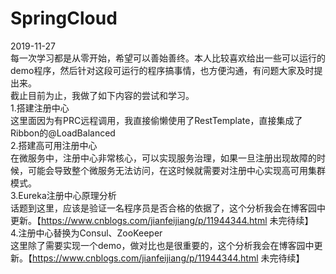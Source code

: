 # SpringCloud
2019-11-27</br>
每一次学习都是从零开始，希望可以善始善终。本人比较喜欢给出一些可以运行的demo程序，然后针对这段可运行的程序搞事情，也方便沟通，有问题大家及时提出来。</br>
截止目前为止，我做了如下内容的尝试和学习。</br>
1.搭建注册中心</br>
这里面因为有PRC远程调用，我直接偷懒使用了RestTemplate，直接集成了Ribbon的@LoadBalanced</br>
2.搭建高可用注册中心</br>
在微服务中，注册中心非常核心，可以实现服务治理，如果一旦注册出现故障的时候，可能会导致整个微服务无法访问，在这时候就需要对注册中心实现高可用集群模式。</br>
3.Eureka注册中心原理分析</br>
话题到这里，应该是验证一名程序员是否合格的依据了，这个分析我会在博客园中更新。【https://www.cnblogs.com/jianfeijiang/p/11944344.html 未完待续】</br>
4.注册中心替换为Consul、ZooKeeper</br>
这里除了需要实现一个demo，做对比也是很重要的，这个分析我会在博客园中更新。【https://www.cnblogs.com/jianfeijiang/p/11944344.html 未完待续】</br>
